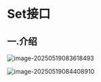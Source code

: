 # Set接口

## 一.介绍

![image-20250519083618493](C:\Users\24709\AppData\Roaming\Typora\typora-user-images\image-20250519083618493.png)

![image-20250519084408910](C:\Users\24709\AppData\Roaming\Typora\typora-user-images\image-20250519084408910.png)